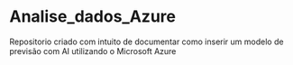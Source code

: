 # Analise_dados_Azure
Repositorio criado com intuito de documentar como inserir um modelo de previsão com AI utilizando o Microsoft Azure
